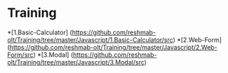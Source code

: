 
# Training

*[1.Basic-Calculator] (https://github.com/reshmab-olt/Training/tree/master/Javascript/1.Basic-Calculator/src)
*[2.Web-Form] (https://github.com/reshmab-olt/Training/tree/master/Javascript/2.Web-Form/src)
*[3.Modal] (https://github.com/reshmab-olt/Training/tree/master/Javascript/3.Modal/src)
